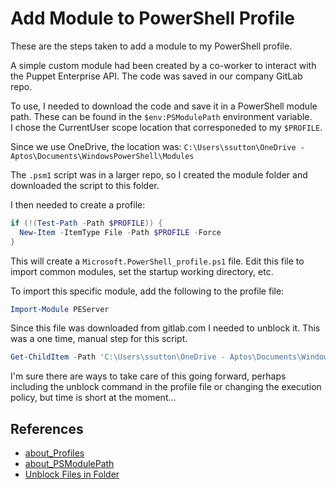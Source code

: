 # Add Module to PowerShell Profile

These are the steps taken to add a module to my PowerShell profile.

A simple custom module had been created by a co-worker to interact with the Puppet Enterprise API. The code was saved in our company GitLab repo.

To use, I needed to download the code and save it in a PowerShell module path. These can be found in the `$env:PSModulePath` environment variable.  
I chose the CurrentUser scope location that corresponeded to my `$PROFILE`.

Since we use OneDrive, the location was: `C:\Users\ssutton\OneDrive - Aptos\Documents\WindowsPowerShell\Modules`

The `.psm1` script was in a larger repo, so I created the module folder and downloaded the script to this folder.

I then needed to create a profile:

```powershell
if (!(Test-Path -Path $PROFILE)) {
  New-Item -ItemType File -Path $PROFILE -Force
}
```

This will create a `Microsoft.PowerShell_profile.ps1` file. Edit this file to import common modules, set the startup working directory, etc.

To import this specific module, add the following to the profile file:

```powershell
Import-Module PEServer
```

Since this file was downloaded from gitlab.com I needed to unblock it. This was a one time, manual step for this script.

```powershell
Get-ChildItem -Path 'C:\Users\ssutton\OneDrive - Aptos\Documents\WindowsPowerShell\Modules\PEServer' -Recurse | Unblock-File
```

I'm sure there are ways to take care of this going forward, perhaps including the unblock command in the profile file or changing the execution policy, but time is short at the moment...

## References

- [about_Profiles](https://docs.microsoft.com/en-us/powershell/module/microsoft.powershell.core/about/about_profiles?view=powershell-7.2)
- [about_PSModulePath](https://docs.microsoft.com/en-us/powershell/module/microsoft.powershell.core/about/about_psmodulepath?view=powershell-7.2)
- [Unblock Files in Folder](https://devblogs.microsoft.com/scripting/powertip-use-powershell-to-unblock-files-in-folder/)
